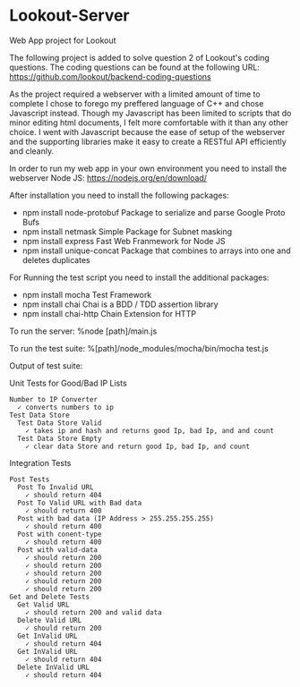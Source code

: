 # Lookout-Server
Web App project for Lookout

The following project is added to solve question 2 of Lookout's coding questions.  The coding questions can be found at the following URL:
https://github.com/lookout/backend-coding-questions

As the project required a webserver with a limited amount of time to complete I chose to forego my preffered language of C++ and chose Javascript instead.  Though my Javascript has been limited to scripts that do minor editing html documents, I felt more comfortable with it than any other choice.  I went with Javascript because the ease of setup of the webserver and the supporting libraries make it easy to create a RESTful API efficiently and cleanly.

In order to run my web app in your own environment you need to install the webserver Node JS:
https://nodejs.org/en/download/

After installation you need to install the following packages:
- npm install node-protobuf   Package to serialize and parse Google Proto Bufs  
- npm install netmask         Simple Package for Subnet masking
- npm install express         Fast Web Franmework for Node JS
- npm install unique-concat   Package that combines to arrays into one and deletes duplicates

For Running the test script you need to install the additional packages:
- npm install mocha           Test Framework
- npm install chai            Chai is a BDD / TDD assertion library
- npm install chai-http       Chain Extension for HTTP

To run the server:
%node [path]/main.js

To run the test suite:
%[path]/node_modules/mocha/bin/mocha test.js

Output of test suite:

  Unit Tests for Good/Bad IP Lists
  
    Number to IP Converter
      ✓ converts numbers to ip
    Test Data Store
      Test Data Store Valid
        ✓ takes ip and hash and returns good Ip, bad Ip, and and count
      Test Data Store Empty
        ✓ clear data Store and return good Ip, bad Ip, and count
  
  Integration Tests
  
    Post Tests
      Post To Invalid URL
        ✓ should return 404
      Post To Valid URL with Bad data
        ✓ should return 400
      Post with bad data (IP Address > 255.255.255.255)
        ✓ should return 400
      Post with conent-type
        ✓ should return 400
      Post with valid-data
        ✓ should return 200
        ✓ should return 200
        ✓ should return 200
        ✓ should return 200
        ✓ should return 200
    Get and Delete Tests
      Get Valid URL
        ✓ should return 200 and valid data
      Delete Valid URL
        ✓ should return 200
      Get InValid URL
        ✓ should return 404
      Get InValid URL
        ✓ should return 404
      Delete InValid URL
        ✓ should return 404



